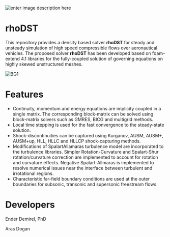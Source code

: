 ![enter image description here](https://user-images.githubusercontent.com/30440239/129488825-eb1f5388-fe71-45bf-9f60-6a9d69466836.jpg)

# rhoDST
This repository provides a density based solver **rhoDST** for steady and unsteady simulation of high speed compressible flows over aeronautical vehicles. The proposed solver **rhoDST** has been developed based on  foam-extend 4.1  libraries for the fully-coupled solution of governing equations on highly skewed unstructured meshes. 

![BG1](https://user-images.githubusercontent.com/30440239/131627275-4d343da5-bcdc-4502-8275-a7f8de4ea75a.jpg)
 

# Features

 - Continuity, momentum and energy equations are implicity coupled in a single matrix.  The corresponding block-matrix can be solved using block-matrix solvers such as GMRES, BICG and multigrid methods. 
 - Local time stepping is used for the fast convergence to the steady-state solution. 
 - Shock-discontinuities can be captured using Kurganov, AUSM, AUSM+, AUSM+up, HLL, HLLC and HLLCP shock-capturing methods. 
 - Modifications of SpalartAllamaras turbulence model are incorporated to the turbulence libraries. Simpler Rotation-Curvature and Spalart-Shur rotation/curvature correction are implemented to account for rotation and curvature effects.  Negative Spalart-Allmaras is implemented to resolve numerical issues near the interface between turbulent and irrotational regions. 
 - Characteristic far-field boundary conditions are used at the outer boundaries for subsonic, transonic and supersonic freestream flows. 
 

# Developers

Ender Demirel, PhD

Aras Dogan


